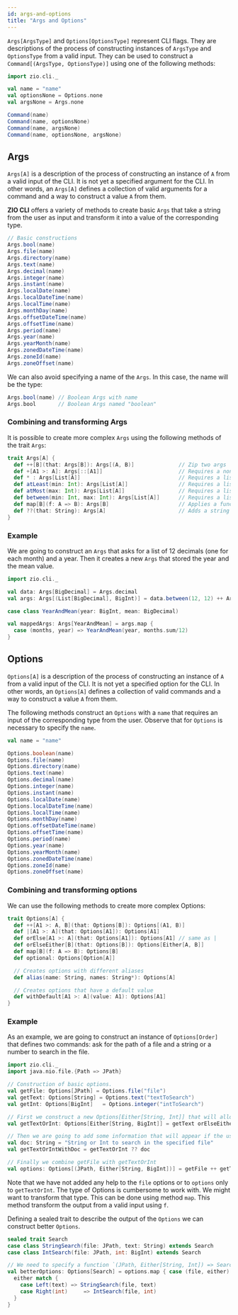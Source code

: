 ```yaml
---
id: args-and-options
title: "Args and Options"
---
```


`Args[ArgsType]` and `Options[OptionsType]` represent CLI flags. They are descriptions of the process of constructing instances of `ArgsType` and `OptionsType` from a valid input.
They can be used to construct a `Command[(ArgsType, OptionsType)]` using one of the following methods:
```scala mdoc:silent
import zio.cli._

val name = "name"
val optionsNone = Options.none
val argsNone = Args.none

Command(name)
Command(name, optionsNone)
Command(name, argsNone)
Command(name, optionsNone, argsNone)
```

## Args
`Args[A]` is a description of the process of constructing an instance of `A` from a valid input of the CLI. It is not yet a specified argument for the CLI. In other words, an `Args[A]` defines a collection of valid arguments for a command and a way to construct a value `A` from them.

**ZIO CLI** offers a variety of methods to create basic `Args` that take a string from the user as input and transform it into a value of the corresponding type. 
```scala mdoc:silent
// Basic constructions
Args.bool(name)
Args.file(name)
Args.directory(name)
Args.text(name)
Args.decimal(name)
Args.integer(name)
Args.instant(name)
Args.localDate(name)
Args.localDateTime(name)
Args.localTime(name)
Args.monthDay(name)
Args.offsetDateTime(name)
Args.offsetTime(name)
Args.period(name)
Args.year(name)
Args.yearMonth(name)
Args.zonedDateTime(name)
Args.zoneId(name)
Args.zoneOffset(name)
```
We can also avoid specifying a name of the `Args`. In this case, the name will be the type:
```scala mdoc:silent
Args.bool(name) // Boolean Args with name
Args.bool       // Boolean Args named "boolean"
```

### Combining and transforming Args
It is possible to create more complex `Args` using the following methods of the trait `Args`:
```scala mdoc:silent
trait Args[A] {
  def ++[B](that: Args[B]): Args[(A, B)]              // Zip two args
  def +[A1 >: A]: Args[::[A1]]                        // Requires a non-empty list of Args of type A1
  def * : Args[List[A]]                               // Requires a list of Args of same type
  def atLeast(min: Int): Args[List[A]]                // Requires a list of Args with at least min elements
  def atMost(max: Int): Args[List[A]]                 // Requires a list of Args with at most max elements
  def between(min: Int, max: Int): Args[List[A]]      // Requires a list of Args with a bound on the number of elements
  def map[B](f: A => B): Args[B]                      // Applies a function f to the result of the Args
  def ??(that: String): Args[A]                       // Adds a string to the HelpDoc of the Args
}
```

### Example
We are going to construct an `Args` that asks for a list of 12 decimals (one for each month) and a year. Then it creates a new `Args` that stored the year and the mean value.
```scala mdoc:silent:reset
import zio.cli._

val data: Args[BigDecimal] = Args.decimal
val args: Args[(List[BigDecimal], BigInt)] = data.between(12, 12) ++ Args.integer

case class YearAndMean(year: BigInt, mean: BigDecimal)

val mappedArgs: Args[YearAndMean] = args.map {
  case (months, year) => YearAndMean(year, months.sum/12)
}
```

## Options
`Options[A]` is a description of the process of constructing an instance of `A` from a valid input of the CLI. It is not yet a specified option for the CLI. In other words, an `Options[A]` defines a collection of valid commands and a way to construct a value `A` from them.

The following methods construct an `Options` with a `name` that requires an input of the corresponding type from the user. Observe that for `Options` is necessary to specify the `name`.
```scala mdoc:silent
val name = "name"

Options.boolean(name)
Options.file(name)
Options.directory(name)
Options.text(name)
Options.decimal(name)
Options.integer(name)
Options.instant(name)
Options.localDate(name)
Options.localDateTime(name)
Options.localTime(name)
Options.monthDay(name)
Options.offsetDateTime(name)
Options.offsetTime(name)
Options.period(name)
Options.year(name)
Options.yearMonth(name)
Options.zonedDateTime(name)
Options.zoneId(name)
Options.zoneOffset(name)
```
### Combining and transforming options
We can use the following methods to create more complex Options:
```scala mdoc:silent
trait Options[A] {
  def ++[A1 >: A, B](that: Options[B]): Options[(A1, B)]
  def |[A1 >: A](that: Options[A1]): Options[A1]
  def orElse[A1 >: A](that: Options[A1]): Options[A1] // same as |
  def orElseEither[B](that: Options[B]): Options[Either[A, B]] 
  def map[B](f: A => B): Options[B] 
  def optional: Options[Option[A]] 

  // Creates options with different aliases
  def alias(name: String, names: String*): Options[A]

  // Creates options that have a default value
  def withDefault[A1 >: A](value: A1): Options[A1]
}
```

### Example
As an example, we are going to construct an instance of `Options[Order]` that defines two commands: ask for the path of a file and a string or a number to search in the file.
```scala mdoc:silent:reset
import zio.cli._
import java.nio.file.{Path => JPath}

// Construction of basic options.
val getFile: Options[JPath] = Options.file("file")
val getText: Options[String] = Options.text("textToSearch")
val getInt: Options[BigInt]   = Options.integer("intToSearch")

// First we construct a new Options[Either[String, Int]] that will allow to enter only one of the two possibilities in the CLI.
val getTextOrInt: Options[Either[String, BigInt]] = getText orElseEither getInt

// Then we are going to add some information that will appear if the user ask for help in the CLI App
val doc: String = "String or Int to search in the specified file"
val getTextOrIntWithDoc = getTextOrInt ?? doc

// Finally we combine getFile with getTextOrInt 
val options: Options[(JPath, Either[String, BigInt])] = getFile ++ getTextOrIntWithDoc

```
Note that we have not added any help to the `file` options or to `options` only to `getTextOrInt`.
The type of Options is cumbersome to work with. We might want to transform that type. This can be done using method `map`. This method transform the output from a valid input using `f`.

Defining a sealed trait to describe the output of the `Options` we can construct better `Options`.
```scala mdoc:silent
sealed trait Search
case class StringSearch(file: JPath, text: String) extends Search
case class IntSearch(file: JPath, int: BigInt) extends Search

// We need to specify a function `(JPath, Either[String, Int]) => Search`
val betterOptions: Options[Search] = options.map { case (file, either) =>
  either match {
    case Left(text) => StringSearch(file, text)
    case Right(int)     => IntSearch(file, int)
  }
}
```








 




